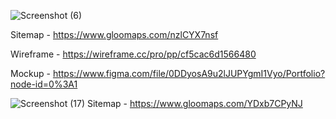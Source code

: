 ![Screenshot (6)](https://user-images.githubusercontent.com/99112193/195013343-f2a7d48d-defa-4f0c-88c0-14fae7937982.png)



Sitemap -  https://www.gloomaps.com/nzlCYX7nsf


Wireframe - https://wireframe.cc/pro/pp/cf5cac6d1566480



Mockup - https://www.figma.com/file/0DDyosA9u2lJUPYgmI1Vyo/Portfolio?node-id=0%3A1




![Screenshot (17)](https://user-images.githubusercontent.com/99112193/195809775-daa695ef-9dd5-4e84-9ef8-3558e3c95005.png)
Sitemap - https://www.gloomaps.com/YDxb7CPyNJ
